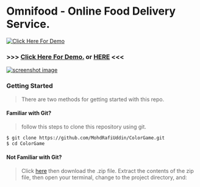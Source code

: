 # Omnifood - Online Food Delivery Service.
[![Click Here For Demo](https://encrypted-tbn0.gstatic.com/images?q=tbn:ANd9GcTOmi7FnlfvCKTyqUS8THi6O1uLsXKkm_Dp9VZEy-vGXoG6nyx7KA)](https://mdrafi-colorgame.herokuapp.com/index.html)
### >>> [Click Here For Demo.](https://mdrafi-colorgame.herokuapp.com/index.html)  or [HERE](https://mohdrafiuddin.github.io/ColorGame/) <<<
[![screenshot image](css/images/colorgame.png "screenshot of colorgame")](https://mdrafi-colorgame.herokuapp.com/index.html)
### Getting Started
>There are two methods for getting started with this repo.
#### Familiar with Git?  
> follow this steps to clone this repository using git.
```sh
$ git clone https://github.com/MohdRafiUddin/ColorGame.git
$ cd ColorGame
```
#### Not Familiar with Git?
> Click [here](https://github.com/MohdRafiUddin/ColorGame/archive/master.zip) then download the .zip file. Extract the contents of the zip file, then open your terminal, change to the project directory, and:
